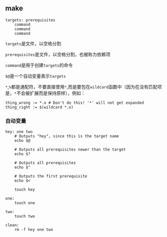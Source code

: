 ## make

```
targets: prerequisites
    command
    command
    command
```

`targets`是文件，以空格分割

`prerequisites`是文件，以空格分割，也被称为依赖项

`command`是用于创建`targets`的命令

`$@`是一个自动变量表示`targets`

`*`,`%`都是通配符，不要直接使用`*`,而是要包在`wildcard`函数中（因为在没有匹配项是，`*`不会被扩展而是保持原样），例如：

```
thing_wrong := *.o # Don't do this! '*' will not get expanded
thing_right := $(wildcard *.o)
```

### 自动变量

```make
hey: one two
	# Outputs "hey", since this is the target name
	echo $@

	# Outputs all prerequisites newer than the target
	echo $?

	# Outputs all prerequisites
	echo $^

	# Outputs the first prerequisite
	echo $<

	touch hey

one:
	touch one

two:
	touch two

clean:
	rm -f hey one two
```
